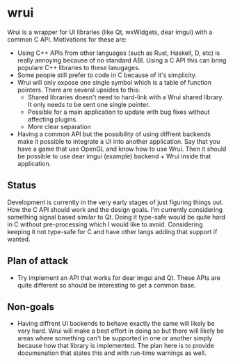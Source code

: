 # wrui

Wrui is a wrapper for UI libraries (like Qt, wxWidgets, dear imgui) with a common C API. Motivations for these are:

* Using C++ APIs from other languages (such as Rust, Haskell, D, etc) is really annoying because of no standard ABI. Using a C API this can bring populare C++ libraries to these lanugages.
* Some people still prefer to code in C because of it's simplicity.
* Wrui will only expose one single symbol which is a table of function pointers. There are several upsides to this:
	* Shared libraries doesn't need to hard-link with a Wrui shared library. It only needs to be sent one single pointer.
	* Possible for a main application to update with bug fixes without affecting plugins.
	* More clear separation
* Having a common API but the possibility of using diffrent backends make it possible to integrate a UI into another application. Say that you have a game that use OpenGL and know how to use Wrui. Then it should be possible to use dear imgui (example) backend + Wrui inside that application.

## Status

Development is currently in the very early stages of just figuring things out. How the C API should work and the design goals. I'm currently considering something signal based similar to Qt.
Doing it type-safe would be quite hard in C without pre-processing which I would like to avoid. Considering keeping it not type-safe for C and have other langs adding that support if wanted.

## Plan of attack

* Try implement an API that works for dear imgui and Qt. These APIs are quite different so should be interesting to get a common base.

## Non-goals

* Having diffrent UI backends to behave exactly the same will likely be very hard. Wrui will make a best effort in doing so but there will likely be areas where something can't be supported in one or another simply because how that library is implemented. The plan here is to provide documenation that states this and with run-time warnings as well.
